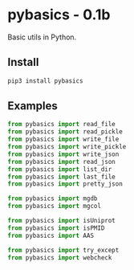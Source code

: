 # pybasics - 0.1b

Basic utils in Python.

## Install

```python
pip3 install pybasics
```

## Examples

```python
from pybasics import read_file
from pybasics import read_pickle
from pybasics import write_file
from pybasics import write_pickle
from pybasics import write_json
from pybasics import read_json
from pybasics import list_dir
from pybasics import last_file
from pybasics import pretty_json

from pybasics import mgdb
from pybasics import mgcol

from pybasics import isUniprot
from pybasics import isPMID
from pybasics import AAS

from pybasics import try_except
from pybasics import webcheck
```
